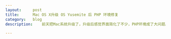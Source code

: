 ```yaml
---
layout:		post
title:		Mac OS X升级 OS Yusemite 后 PHP 环境修复
category:	blog
description:	前天把Mac系统升级了，升级后感觉界面简化了不少，PHP环境成了大问题。

---
```


